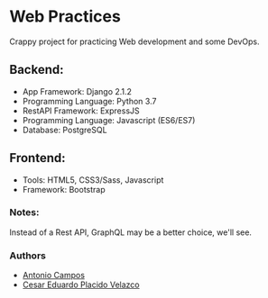 # Web Practices

Crappy project for practicing Web development and some DevOps.

## Backend:

- App Framework: Django 2.1.2
- Programming Language: Python 3.7
- RestAPI Framework: ExpressJS
- Programming Language: Javascript (ES6/ES7)
- Database: PostgreSQL

## Frontend:

- Tools: HTML5, CSS3/Sass, Javascript
- Framework: Bootstrap

### Notes:
Instead of a Rest API, GraphQL may be a better choice, we'll see.

### Authors
- [Antonio Campos](https://github.com/glxnull)
- [Cesar Eduardo Placido Velazco](https://github.com/SirMcCartney01)
